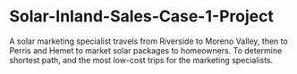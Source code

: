 # Solar-Inland-Sales-Case-1-Project
A solar marketing specialist travels from Riverside to Moreno Valley, then to Perris and Hemet to market  solar packages to homeowners. To determine shortest path, and the most low-cost trips for the marketing specialists.
